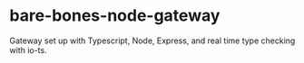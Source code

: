 # bare-bones-node-gateway
Gateway set up with Typescript, Node, Express, and real time type checking with io-ts.

